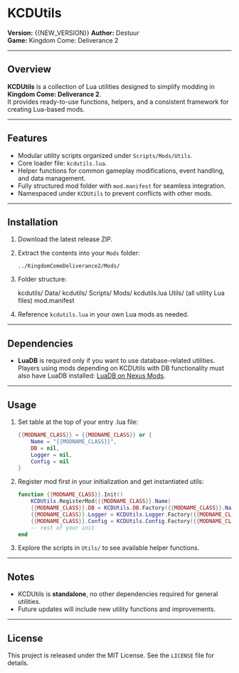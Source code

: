 # KCDUtils

**Version:** <!--VERSION-->{{NEW_VERSION}}<!--/VERSION-->
**Author:** Destuur  
**Game:** Kingdom Come: Deliverance 2  

---

## Overview

**KCDUtils** is a collection of Lua utilities designed to simplify modding in **Kingdom Come: Deliverance 2**.  
It provides ready-to-use functions, helpers, and a consistent framework for creating Lua-based mods.

---

## Features

- Modular utility scripts organized under `Scripts/Mods/Utils`.  
- Core loader file: `kcdutils.lua`.  
- Helper functions for common gameplay modifications, event handling, and data management.  
- Fully structured mod folder with `mod.manifest` for seamless integration.  
- Namespaced under `KCDUtils` to prevent conflicts with other mods.

---

## Installation

1. Download the latest release ZIP.  
2. Extract the contents into your `Mods` folder:
    ```
    ../KingdomComeDeliverance2/Mods/
    ```
3. Folder structure:

    kcdutils/
      Data/
        kcdutils/
          Scripts/
            Mods/
              kcdutils.lua
              Utils/
                (all utility Lua files)
      mod.manifest

4. Reference `kcdutils.lua` in your own Lua mods as needed.

---

## Dependencies

- **LuaDB** is required only if you want to use database-related utilities.  
  Players using mods depending on KCDUtils with DB functionality must also have LuaDB installed: [LuaDB on Nexus Mods](https://www.nexusmods.com/kingdomcomedeliverance2/mods/1523).

---

## Usage

1. Set table at the top of your entry .lua file:  

    ```lua
    {{MODNAME_CLASS}} = {{MODNAME_CLASS}} or {
        Name = "{{MODNAME_CLASS}}",
        DB = nil,
        Logger = nil,
        Config = nil
    }
    ```

2. Register mod first in your initialization and get instantiated utils:  

    ```lua
    function {{MODNAME_CLASS}}.Init()
        KCDUtils.RegisterMod({{MODNAME_CLASS}}.Name)
        {{MODNAME_CLASS}}.DB = KCDUtils.DB.Factory({{MODNAME_CLASS}}.Name)
        {{MODNAME_CLASS}}.Logger = KCDUtils.Logger.Factory({{MODNAME_CLASS}}.Name)
        {{MODNAME_CLASS}}.Config = KCDUtils.Config.Factory({{MODNAME_CLASS}}.Name)
        -- rest of your init
    end
    ```

3. Explore the scripts in `Utils/` to see available helper functions.

---

## Notes

- KCDUtils is **standalone**, no other dependencies required for general utilities.  
- Future updates will include new utility functions and improvements.  

---

## License

This project is released under the MIT License. See the `LICENSE` file for details.
